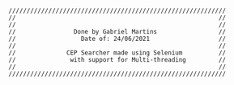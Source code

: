     ////////////////////////////////////////////////////////////
    //                                                        //
    //                                                        //
    //                Done by Gabriel Martins                 //
    //                  Date of: 24/06/2021                   //
    //                                                        //
    //              CEP Searcher made using Selenium          //
    //               with support for Multi-threading         //    
    //                                                        //
    ////////////////////////////////////////////////////////////
